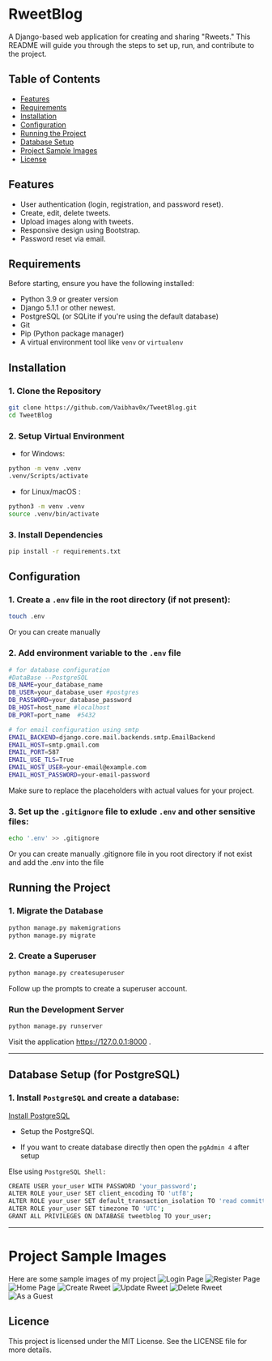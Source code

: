 # RweetBlog

A Django-based web application for creating and sharing "Rweets." 
This README will guide you through the steps to set up, run, and contribute to the project.

## Table of Contents
- [Features](#features)
- [Requirements](#requirements)
- [Installation](#installation)
- [Configuration](#configuration)
- [Running the Project](#running-the-project)
- [Database Setup](#database-setup)
- [Project Sample Images](#project-smaple-images)
- [License](#license)

## Features
- User authentication (login, registration, and password reset).
- Create, edit, delete tweets.
- Upload images along with tweets.
- Responsive design using Bootstrap.
- Password reset via email.

## Requirements

Before starting, ensure you have the following installed:

- Python 3.9 or greater version
- Django 5.1.1 or other newest.
- PostgreSQL (or SQLite if you're using the default database)
- Git
- Pip (Python package manager)
- A virtual environment tool like `venv` or `virtualenv`

## Installation

### 1. Clone the Repository

```bash
git clone https://github.com/Vaibhav0x/TweetBlog.git
cd TweetBlog
```

### 2. Setup Virtual Environment

- for Windows:
```bash
python -m venv .venv
.venv/Scripts/activate
```
- for Linux/macOS :
```bash
python3 -m venv .venv
source .venv/bin/activate
```

### 3. Install Dependencies
```bash
pip install -r requirements.txt

```

## Configuration
### 1. Create a `.env` file in the root directory (if not present):
```bash
touch .env
```
Or you can create manually

### 2. Add environment variable to the ```.env``` file
```bash
# for database configuration
#DataBase --PostgreSQL
DB_NAME=your_database_name
DB_USER=your_database_user #postgres
DB_PASSWORD=your_database_password
DB_HOST=host_name #localhost
DB_PORT=port_name  #5432

# for email configuration using smtp
EMAIL_BACKEND=django.core.mail.backends.smtp.EmailBackend
EMAIL_HOST=smtp.gmail.com
EMAIL_PORT=587
EMAIL_USE_TLS=True
EMAIL_HOST_USER=your-email@example.com
EMAIL_HOST_PASSWORD=your-email-password

```
Make sure to replace the placeholders with actual values for your project.

### 3. Set up the `.gitignore` file to exlude `.env` and other sensitive files:
```bash
echo '.env' >> .gitignore
```
Or you can create manually .gitignore file in you root directory if not exist and add the .env into the file

## Running the Project
### 1. Migrate the Database
```bash
python manage.py makemigrations
python manage.py migrate
```

### 2. Create a Superuser
```bash
python manage.py createsuperuser

```
Follow up the prompts to create a superuser account.

### Run the Development Server
```bash
python manage.py runserver

```
Visit the application https://127.0.0.1:8000 .

---
## Database Setup (for PostgreSQL)
### 1. Install `PostgreSQL` and create a database:

[Install PostgreSQL](https://www.postgresql.org/download/)

- Setup the PostgreSQl.

- If you want to create database directly then open the `pgAdmin 4` after setup

Else using `PostgreSQL Shell:`

```bash
CREATE USER your_user WITH PASSWORD 'your_password';
ALTER ROLE your_user SET client_encoding TO 'utf8';
ALTER ROLE your_user SET default_transaction_isolation TO 'read committed';
ALTER ROLE your_user SET timezone TO 'UTC';
GRANT ALL PRIVILEGES ON DATABASE tweetblog TO your_user;
```
---

# Project Sample Images
Here are some sample images of my project
![Login Page](media\photos\login_img.png)
![Register Page](media\photos\eg_img.png)
![Home Page](media\photos\home_screen.png)
![Create Rweet](media\photos\input.png)
![Update Rweet](media\photos\edit.png)
![Delete Rweet](media\photos\delete.png)
![As a Guest](media\photos\sample.png)

## Licence
This project is licensed under the MIT License. See the LICENSE file for more details.





